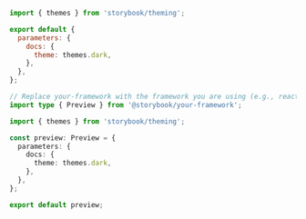 ```js filename=".storybook/preview.js" renderer="common" language="js"
import { themes } from 'storybook/theming';

export default {
  parameters: {
    docs: {
      theme: themes.dark,
    },
  },
};
```

```ts filename=".storybook/preview.ts" renderer="common" language="ts"
// Replace your-framework with the framework you are using (e.g., react-vite, vue3-vite, angular, etc.)
import type { Preview } from '@storybook/your-framework';

import { themes } from 'storybook/theming';

const preview: Preview = {
  parameters: {
    docs: {
      theme: themes.dark,
    },
  },
};

export default preview;
```

